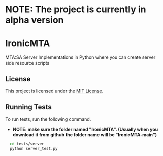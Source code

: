 # **NOTE: The project is currently in alpha version**
# IronicMTA

MTA:SA Server Implementations in Python where you can create server side resource scripts

## License

This project is licensed under the [MIT License](LICENSE).
    
## Running Tests

To run tests, run the following command.
- **NOTE: make sure the folder named "IronicMTA". (Usually when you download it from github the folder name will be "IronicMTA-main")**

```bash
  cd tests/server
  python server_test.py
```

